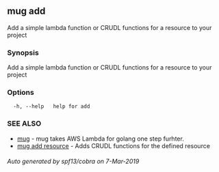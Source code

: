 ## mug add

Add a simple lambda function or CRUDL functions for a resource to your project

### Synopsis

Add a simple lambda function or CRUDL functions for a resource to your project

### Options

```
  -h, --help   help for add
```

### SEE ALSO

* [mug](mug.md)	 - mug takes AWS Lambda for golang one step furhter.
* [mug add resource](mug_add_resource.md)	 - Adds CRUDL functions for the defined resource

###### Auto generated by spf13/cobra on 7-Mar-2019

